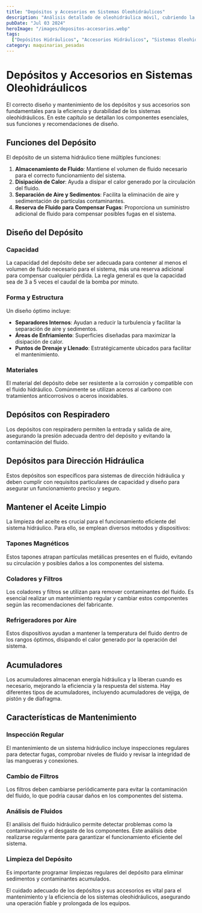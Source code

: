 ```yaml
---
title: "Depósitos y Accesorios en Sistemas Oleohidráulicos"
description: "Análisis detallado de oleohidráulica móvil, cubriendo la importancia, diseño y componentes clave de los depósitos y sus accesorios en sistemas hidráulicos."
pubDate: "Jul 03 2024"
heroImage: "/images/depositos-accesorios.webp"
tags:
  ["Depósitos Hidráulicos", "Accesorios Hidráulicos", "Sistemas Oleohidráulicos"]
category: maquinarias_pesadas
---
```


# Depósitos y Accesorios en Sistemas Oleohidráulicos

El correcto diseño y mantenimiento de los depósitos y sus accesorios son fundamentales para la eficiencia y durabilidad de los sistemas oleohidráulicos. En este capítulo se detallan los componentes esenciales, sus funciones y recomendaciones de diseño.

## Funciones del Depósito

El depósito de un sistema hidráulico tiene múltiples funciones:

1. **Almacenamiento de Fluido**: Mantiene el volumen de fluido necesario para el correcto funcionamiento del sistema.
2. **Disipación de Calor**: Ayuda a disipar el calor generado por la circulación del fluido.
3. **Separación de Aire y Sedimentos**: Facilita la eliminación de aire y sedimentación de partículas contaminantes.
4. **Reserva de Fluido para Compensar Fugas**: Proporciona un suministro adicional de fluido para compensar posibles fugas en el sistema.

## Diseño del Depósito

### Capacidad

La capacidad del depósito debe ser adecuada para contener al menos el volumen de fluido necesario para el sistema, más una reserva adicional para compensar cualquier pérdida. La regla general es que la capacidad sea de 3 a 5 veces el caudal de la bomba por minuto.

### Forma y Estructura

Un diseño óptimo incluye:

- **Separadores Internos**: Ayudan a reducir la turbulencia y facilitar la separación de aire y sedimentos.
- **Áreas de Enfriamiento**: Superficies diseñadas para maximizar la disipación de calor.
- **Puntos de Drenaje y Llenado**: Estratégicamente ubicados para facilitar el mantenimiento.

### Materiales

El material del depósito debe ser resistente a la corrosión y compatible con el fluido hidráulico. Comúnmente se utilizan aceros al carbono con tratamientos anticorrosivos o aceros inoxidables.

## Depósitos con Respiradero

Los depósitos con respiradero permiten la entrada y salida de aire, asegurando la presión adecuada dentro del depósito y evitando la contaminación del fluido.

## Depósitos para Dirección Hidráulica

Estos depósitos son específicos para sistemas de dirección hidráulica y deben cumplir con requisitos particulares de capacidad y diseño para asegurar un funcionamiento preciso y seguro.

## Mantener el Aceite Limpio

La limpieza del aceite es crucial para el funcionamiento eficiente del sistema hidráulico. Para ello, se emplean diversos métodos y dispositivos:

### Tapones Magnéticos

Estos tapones atrapan partículas metálicas presentes en el fluido, evitando su circulación y posibles daños a los componentes del sistema.

### Coladores y Filtros

Los coladores y filtros se utilizan para remover contaminantes del fluido. Es esencial realizar un mantenimiento regular y cambiar estos componentes según las recomendaciones del fabricante.

### Refrigeradores por Aire

Estos dispositivos ayudan a mantener la temperatura del fluido dentro de los rangos óptimos, disipando el calor generado por la operación del sistema.

## Acumuladores

Los acumuladores almacenan energía hidráulica y la liberan cuando es necesario, mejorando la eficiencia y la respuesta del sistema. Hay diferentes tipos de acumuladores, incluyendo acumuladores de vejiga, de pistón y de diafragma.

## Características de Mantenimiento

### Inspección Regular

El mantenimiento de un sistema hidráulico incluye inspecciones regulares para detectar fugas, comprobar niveles de fluido y revisar la integridad de las mangueras y conexiones.

### Cambio de Filtros

Los filtros deben cambiarse periódicamente para evitar la contaminación del fluido, lo que podría causar daños en los componentes del sistema.

### Análisis de Fluidos

El análisis del fluido hidráulico permite detectar problemas como la contaminación y el desgaste de los componentes. Este análisis debe realizarse regularmente para garantizar el funcionamiento eficiente del sistema.

### Limpieza del Depósito

Es importante programar limpiezas regulares del depósito para eliminar sedimentos y contaminantes acumulados.

El cuidado adecuado de los depósitos y sus accesorios es vital para el mantenimiento y la eficiencia de los sistemas oleohidráulicos, asegurando una operación fiable y prolongada de los equipos.
